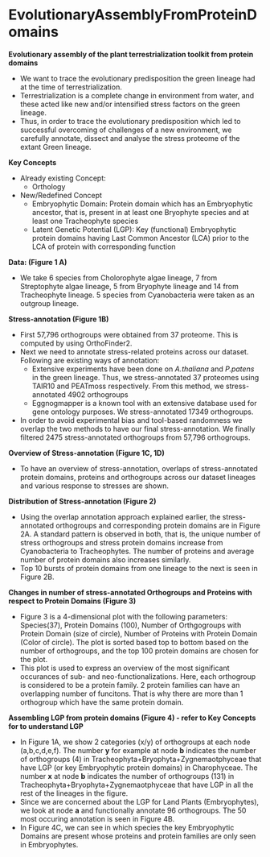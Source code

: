 # EvolutionaryAssemblyFromProteinDomains
**Evolutionary assembly of the plant terrestrialization toolkit from protein domains**
* We want to trace the evolutionary predisposition the green lineage had at the time of terrestrialization.
* Terrestrialization is a complete change in environment from water, and these acted like new and/or intensified stress factors on the green lineage.
* Thus, in order to trace the evolutionary predisposition which led to successful overcoming of challenges of a new environment, we carefully annotate, dissect and analyse the stress proteome of the extant Green lineage.


**Key Concepts**
* Already existing Concept:
    * Orthology
* New/Redefined Concept
    * Embryophytic Domain: Protein domain which has an Embryophytic ancestor, that is, present in at least one Bryophyte species and at least one Tracheophyte species
    * Latent Genetic Potential (LGP): Key (functional) Embryophytic protein domains having Last Common Ancestor (LCA) prior to the LCA of protein with corresponding function


**Data: (Figure 1 A)**
* We take 6 species from Cholorophyte algae lineage, 7 from Streptophyte algae lineage, 5 from Bryophyte lineage and 14 from Tracheophyte lineage. 5 species from Cyanobacteria were taken as an outgroup lineage.


**Stress-annotation (Figure 1B)**
* First 57,796 orthogroups were obtained from 37 proteome. This is computed by using OrthoFinder2.
* Next we need to annotate stress-related proteins across our dataset. Following are existing ways of annotation:
    * Extensive experiments have been done on _A.thaliana_ and _P.patens_ in the green lineage. Thus, we stress-annotated 37 proteomes using TAIR10 and PEATmoss respectively. From this method, we stress-annotated 4902 orthogroups
    * Eggnogmapper is a known tool with an extensive database used for gene ontology purposes. We stress-annotated 17349 orthogroups.
* In order to avoid experimental bias and tool-based randomness we overlap the two methods to have our final stress-annotation. We finally filtered 2475 stress-annotated orthogroups from 57,796 orthogroups.


**Overview of Stress-annotation (Figure 1C, 1D)**
* To have an overview of stress-annotation, overlaps of stress-annotated protein domains, proteins and orthogroups across our dataset lineages and various response to stresses are shown.


**Distribution of Stress-annotation (Figure 2)**
* Using the overlap annotation approach explained earlier, the stress-annotated orthogroups and corresponding protein domains are in Figure 2A. A standard pattern is observed in both, that is, the unique number of stress orthogroups and stress protein domains increase from Cyanobacteria to Tracheophytes. The number of proteins and average number of protein domains also increases similarly.
* Top 10 bursts of protein domains from one lineage to the next is seen in Figure 2B.


**Changes in number of stress-annotated Orthogroups and Proteins with respect to Protein Domains (Figure 3)**
* Figure 3 is a 4-dimensional plot with the following parameters: Species(37), Protein Domains (100), Number of Orthgogroups with Protein Domain (size of circle), Number of Proteins with Protein Domain (Color of circle). The plot is sorted based top to bottom based on the number of orthogroups, and the top 100 protein domains are chosen for the plot.
* This plot is used to express an overview of the most significant occurances of sub- and neo-functionalizations. Here, each orthogroup is considered to be a protein family. 2 protein families can have an overlapping number of funcitons. That is why there are more than 1 orthogroup which have the same protein domain.


**Assembling LGP from protein domains (Figure 4) - refer to Key Concepts for to understand LGP**
* In Figure 1A, we show 2 categories (x/y) of orthogroups at each node (a,b,c,d,e,f). The number **y** for example at node **b** indicates the number of orthogroups (4) in Tracheophyta+Bryophyta+Zygnemaotphyceae that have LGP (or key Embryophytic protein domains) in Charophyceae. The number **x** at node **b** indicates the number of orthogroups (131) in Tracheophyta+Bryophyta+Zygnemaotphyceae that have LGP in all the rest of the lineages in the figure.
* Since we are concerned about the LGP for Land Plants (Embryophytes), we look at node **a** and functionally annotate 96 orthogroups. The 50 most occuring annotation is seen in Figure 4B.
* In Figure 4C, we can see in which species the key Embryophytic Domains are present whose proteins and protein families are only seen in Embryophytes.
